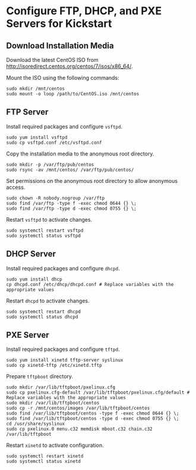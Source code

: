 # Configure FTP, DHCP, and PXE Servers for Kickstart

## Download Installation Media
Download the latest CentOS ISO from http://isoredirect.centos.org/centos/7/isos/x86_64/.

Mount the ISO using the following commands:
```
sudo mkdir /mnt/centos
sudo mount -o loop /path/to/CentOS.iso /mnt/centos
```

## FTP Server
Install required packages and configure `vsftpd`.
```
sudo yum install vsftpd
sudo cp vsftpd.conf /etc/vsftpd.conf
```

Copy the installation media to the anonymous root directory.
```
sudo mkdir -p /var/ftp/pub/centos
sudo rsync -av /mnt/centos/ /var/ftp/pub/centos/
```

Set permissions on the anonymous root directory to allow anonymous access.
```
sudo chown -R nobody.nogroup /var/ftp
sudo find /var/ftp -type f -exec chmod 0644 {} \;
sudo find /var/ftp -type d -exec chmod 0755 {} \;
```

Restart `vsftpd` to activate changes.
```
sudo systemctl restart vsftpd
sudo systemctl status vsftpd
```

## DHCP Server
Install required packages and configure `dhcpd`.
```
sudo yum install dhcp
cp dhcpd.conf /etc/dhcp/dhcpd.conf # Replace variables with the appropriate values
```

Restart `dhcpd` to activate changes.
```
sudo systemctl restart dhcpd
sudo systemctl status dhcpd
```

## PXE Server
Install required packages and configure `tftpd`.
```
sudo yum install xinetd tftp-server syslinux
sudo cp xinetd-tftp /etc/xinetd.tftp
```

Prepare `tftpboot` directory.
```
sudo mkdir /var/lib/tftpboot/pxelinux.cfg
sudo cp pxelinux.cfg-default /var/lib/tftpboot/pxelinux.cfg/default # Replace variables with the appropriate values
sudo mkdir /var/lib/tftpboot/centos
sudo cp -r /mnt/centos/images /var/lib/tftpboot/centos
sudo find /var/lib/tftpboot/centos -type f -exec chmod 0644 {} \;
sudo find /var/lib/tftpboot/centos -type d -exec chmod 0755 {} \;
cd /usr/share/syslinux
sudo cp pxelinux.0 menu.c32 memdisk mboot.c32 chain.c32 /var/lib/tftpboot
```

Restart `xinetd` to activate configuration.
```
sudo systemctl restart xinetd
sudo systemctl status xinetd
```
